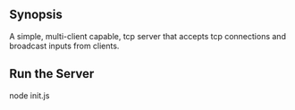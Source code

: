 ## Synopsis

A simple, multi-client capable, tcp server that accepts tcp connections and broadcast inputs from clients.

## Run the Server

node init.js


